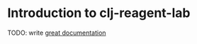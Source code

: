 # Introduction to clj-reagent-lab

TODO: write [great documentation](http://jacobian.org/writing/what-to-write/)
